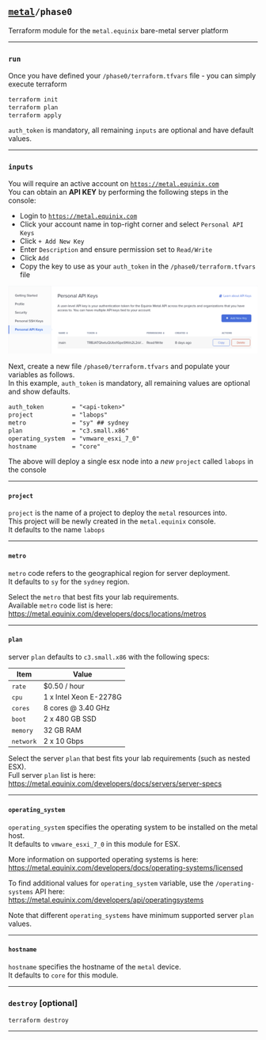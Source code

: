 ## [`metal`](../README.md)`/phase0`
Terraform module for the `metal.equinix` bare-metal server platform

---
### `run`
Once you have defined your `/phase0/terraform.tfvars` file - you can simply execute terraform  
```
terraform init
terraform plan
terraform apply
```

`auth_token` is mandatory, all remaining `inputs` are optional and have default values.  

---
### `inputs`
You will require an active account on [`https://metal.equinix.com`](https://metal.equinix.com)  
You can obtain an **API KEY** by performing the following steps in the console:  
- Login to [`https://metal.equinix.com`](https://metal.equinix.com)  
- Click your account name in top-right corner and select `Personal API Keys`  
- Click `+ Add New Key`  
- Enter `Description` and ensure permission set to `Read/Write`
- Click `Add`
- Copy the key to use as your `auth_token` in the  `/phase0/terraform.tfvars` file

![metal-api-key](metal-api-key.png)

Next, create a new file `/phase0/terraform.tfvars` and populate your variables as follows.    
In this example, `auth_token` is mandatory, all remaining values are optional and show defaults.  
```
auth_token        = "<api-token>"
project           = "labops"
metro             = "sy" ## sydney
plan              = "c3.small.x86"
operating_system  = "vmware_esxi_7_0"
hostname          = "core"
```

The above will deploy a single esx node into a *new* `project` called `labops` in the console  


---
#### `project`
`project` is the name of a project to deploy the `metal` resources into.  
This project will be newly created in the `metal.equinix` console.  
It defaults to the name `labops`  

---
#### `metro`
`metro` code refers to the geographical region for server deployment.  
It defaults to `sy` for the `sydney` region.  

Select the `metro` that best fits your lab requirements.  
Available `metro` code list is here:  
https://metal.equinix.com/developers/docs/locations/metros

---
#### `plan`
server `plan` defaults to `c3.small.x86` with the following specs:

| Item | Value |
| --------- | ---------------------- |
| `rate`    | $0.50 / hour           |
| `cpu`     | 1 x Intel Xeon E-2278G |
| `cores`   | 8 cores @ 3.40 GHz     |
| `boot`    | 2 x 480 GB SSD         |
| `memory`  | 32 GB RAM              |
| `network` | 2 x 10 Gbps            |

Select the server `plan` that best fits your lab requirements (such as nested ESX).  
Full server `plan` list is here:  
https://metal.equinix.com/developers/docs/servers/server-specs

---
#### `operating_system`
`operating_system` specifies the operating system to be installed on the metal host.  
It defaults to `vmware_esxi_7_0` in this module for ESX.  

More information on supported operating systems is here:  
https://metal.equinix.com/developers/docs/operating-systems/licensed  

To find additional values for `operating_system` variable, use the `/operating-systems` API here:  
https://metal.equinix.com/developers/api/operatingsystems  

Note that different `operating_systems` have minimum supported server `plan` values.  

---
#### `hostname`
`hostname` specifies the hostname of the `metal` device.  
It defaults to `core` for this module.  

---
### `destroy` [optional]
```
terraform destroy
```

---
